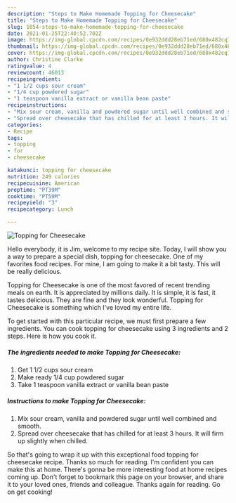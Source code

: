 ```yaml
---
description: "Steps to Make Homemade Topping for Cheesecake"
title: "Steps to Make Homemade Topping for Cheesecake"
slug: 1054-steps-to-make-homemade-topping-for-cheesecake
date: 2021-01-25T22:40:52.702Z
image: https://img-global.cpcdn.com/recipes/0e932ddd28eb71ed/680x482cq70/topping-for-cheesecake-recipe-main-photo.jpg
thumbnail: https://img-global.cpcdn.com/recipes/0e932ddd28eb71ed/680x482cq70/topping-for-cheesecake-recipe-main-photo.jpg
cover: https://img-global.cpcdn.com/recipes/0e932ddd28eb71ed/680x482cq70/topping-for-cheesecake-recipe-main-photo.jpg
author: Christine Clarke
ratingvalue: 4
reviewcount: 46013
recipeingredient:
- "1 1/2 cups sour cream"
- "1/4 cup powdered sugar"
- "1 teaspoon vanilla extract or vanilla bean paste"
recipeinstructions:
- "Mix sour cream, vanilla and powdered sugar until well combined and smooth."
- "Spread over cheesecake that has chilled for at least 3 hours. It will firm up slightly when chilled."
categories:
- Recipe
tags:
- topping
- for
- cheesecake

katakunci: topping for cheesecake 
nutrition: 249 calories
recipecuisine: American
preptime: "PT39M"
cooktime: "PT59M"
recipeyield: "3"
recipecategory: Lunch

---
```



![Topping for Cheesecake](https://img-global.cpcdn.com/recipes/0e932ddd28eb71ed/680x482cq70/topping-for-cheesecake-recipe-main-photo.jpg)

Hello everybody, it is Jim, welcome to my recipe site. Today, I will show you a way to prepare a special dish, topping for cheesecake. One of my favorites food recipes. For mine, I am going to make it a bit tasty. This will be really delicious.



Topping for Cheesecake is one of the most favored of recent trending meals on earth. It is appreciated by millions daily. It is simple, it is fast, it tastes delicious. They are fine and they look wonderful. Topping for Cheesecake is something which I've loved my entire life.


To get started with this particular recipe, we must first prepare a few ingredients. You can cook topping for cheesecake using 3 ingredients and 2 steps. Here is how you cook it.

<!--inarticleads1-->

##### The ingredients needed to make Topping for Cheesecake:

1. Get 1 1/2 cups sour cream
1. Make ready 1/4 cup powdered sugar
1. Take 1 teaspoon vanilla extract or vanilla bean paste




<!--inarticleads2-->

##### Instructions to make Topping for Cheesecake:

1. Mix sour cream, vanilla and powdered sugar until well combined and smooth.
1. Spread over cheesecake that has chilled for at least 3 hours. It will firm up slightly when chilled.




So that's going to wrap it up with this exceptional food topping for cheesecake recipe. Thanks so much for reading. I'm confident you can make this at home. There's gonna be more interesting food at home recipes coming up. Don't forget to bookmark this page on your browser, and share it to your loved ones, friends and colleague. Thanks again for reading. Go on get cooking!
